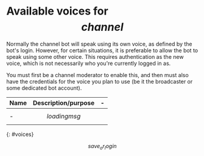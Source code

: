 # Available voices for $$channel$$

Normally the channel bot will speak using its own voice, as defined by the
bot's login. However, for certain situations, it is preferable to allow the bot
to speak using some other voice. This requires authentication as the new voice,
which is not necessarily who you're currently logged in as.

You must first be a channel moderator to enable this, and then must also have
the credentials for the voice you plan to use (be it the broadcaster or some
dedicated bot account).

Name        | Description/purpose | -
------------|---------------------|----
-           | $$loadingmsg$$
{: #voices}

$$save_or_login$$
